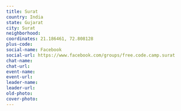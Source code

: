 ```yaml
---
title: Surat
country: India
state: Gujarat
city: Surat
neighborhood: 
coordinates: 21.186461, 72.808128
plus-code:
social-name: Facebook
social-url: https://www.facebook.com/groups/free.code.camp.surat
chat-name:
chat-url:
event-name:
event-url:
leader-name:
leader-url:
old-photo: 
cover-photo:
---
```

